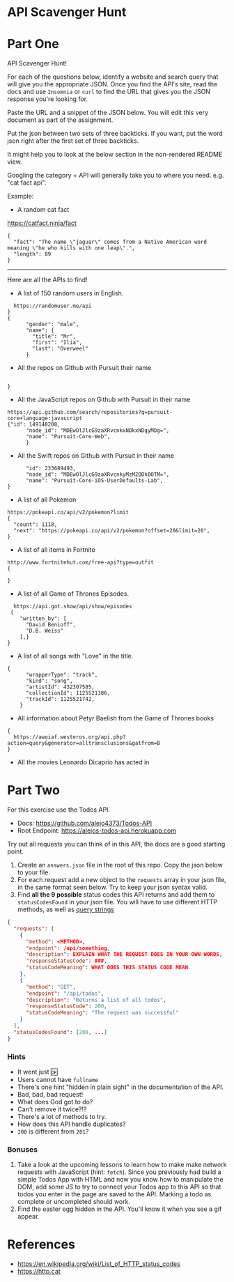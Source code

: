 # API Scavenger Hunt

# Part One

API Scavenger Hunt!

For each of the questions below, identify a website and search query that will give you the appropriate JSON. Once you find the API's site, read the docs and use `Insomnia` or `curl` to find the URL that gives you the JSON response you're looking for.

Paste the URL and a snippet of the JSON below. You will edit this very document as part of the assignment.

Put the json between two sets of three backticks. If you want, put the word json right after the first set of three backticks.

It might help you to look at the below section in the non-rendered README view.

Googling the category + API will generally take you to where you need. e.g. "cat fact api".

Example:

- A random cat fact

https://catfact.ninja/fact

```
{
  "fact": "The name \"jaguar\" comes from a Native American word meaning \"he who kills with one leap\".",
  "length": 89
}
```

---

Here are all the APIs to find!

- A list of 150 random users in English.
```{
  https://randomuser.me/api
}
{
      "gender": "male",
      "name": {
        "title": "Mr",
        "first": "Ilia",
        "last": "Overweel"
      }
```

- All the repos on Github with Pursuit their name
```{

}
```
- All the JavaScript repos on Github with Pursuit in their name
```
https://api.github.com/search/repositories?q=pursuit-core+language:javascript
{"id": 149148208,
      "node_id": "MDEwOlJlcG9zaXRvcnkxNDkxNDgyMDg=",
      "name": "Pursuit-Core-Web",
      }
```
- All the Swift repos on Github with Pursuit in their name
``` {
      "id": 233689493,
      "node_id": "MDEwOlJlcG9zaXRvcnkyMzM2ODk0OTM=",
      "name": "Pursuit-Core-iOS-UserDefaults-Lab",
}
```

- A list of all Pokemon
```
https://pokeapi.co/api/v2/pokemon?limit
{
  "count": 1118,
  "next": "https://pokeapi.co/api/v2/pokemon?offset=20&limit=20",
}
```
- A list of all items in Fortnite
```
http://www.fortnitehut.com/free-api?type=outfit
{

}
```

- A list of all Game of Thrones Episodes.
```{
  https://api.got.show/api/show/episodes
 {
    "written_by": [
      "David Benioff",
      "D.B. Weiss"
    ],}
}
```
- A list of all songs with "Love" in the title.
```
{
      "wrapperType": "track",
      "kind": "song",
      "artistId": 432307585,
      "collectionId": 1125521386,
      "trackId": 1125521742,
    }
```

- All information about Petyr Baelish from the Game of Thrones books

```
{
  https://awoiaf.westeros.org/api.php?action=query&generator=alltransclusions&gatfrom=B
}
```

- All the movies Leonardo Dicaprio has acted in

# Part Two

For this exercise use the Todos API.

- Docs: https://github.com/alejo4373/Todos-API
- Root Endpoint: https://alejos-todos-api.herokuapp.com

Try out all requests you can think of in this API, the docs are a good starting point.


1. Create an `answers.json` file in the root of this repo. Copy the json below to your file.
1. For each request add a new object to the `requests` array in your json file, in the same format seen below. Try to keep your json syntax valid.
1. Find **all the 9 possible** status codes this API returns and add them to `statusCodesFound` in your json file. You will have to use different HTTP methods, as well as [query strings](https://en.wikipedia.org/wiki/Query_string)

```json
{
  "requests": [
    {
      "method": <METHOD>,
      "endpoint": /api/something,
      "description": EXPLAIN WHAT THE REQUEST DOES IN YOUR OWN WORDS,
      "responseStatusCode": ###,
      "statusCodeMeaning": WHAT DOES THIS STATUS CODE MEAN
    },
    {
      "method": "GET",
      "endpoint": "/api/todos",
      "description": "Returns a list of all todos",
      "responseStatusCode": 200,
      "statusCodeMeaning": "The request was successful"
    }
  ],
  "statusCodesFound": [200, ...]
}
```

### Hints

- It went just 🆗
- Users cannot have `fullname`
- There's one hint "hidden in plain sight" in the documentation of the API.
- Bad, bad, bad request!
- What does God got to do?
- Can't remove it twice?!?
- There's a lot of methods to try.
- How does this API handle duplicates?
- `200` is different from `201`?

### Bonuses

1. Take a look at the upcoming lessons to learn how to make make network requests with JavaScript (hint: `fetch`).
   Since you previously had build a simple Todos App with HTML and now you know how to manipulate
   the DOM, add some JS to try to connect your Todos app to this API so that todos you enter in the page
   are saved to the API. Marking a todo as complete or uncompleted should work.
2. Find the easter egg hidden in the API. You'll know it when you see a gif appear.

# References

- https://en.wikipedia.org/wiki/List_of_HTTP_status_codes
- https://http.cat
